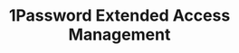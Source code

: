 ---
description: Secure every sign-in for every app on every device.
episode: 637
link: https://1password.com/unplugged
shortname: 1password.com-lup
title: 1Password Extended Access Management
---